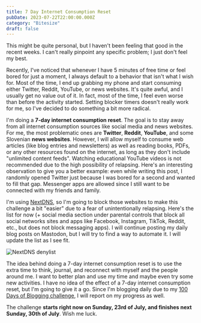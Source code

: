 ```yaml
---
title: 7 Day Internet Consumption Reset
pubDate: 2023-07-22T22:00:00.000Z
category: "Bitesize"
draft: false
---
```


This might be quite personal, but I haven't been feeling that good in the recent weeks. I can't really pinpoint any specific problem; I just don't feel my best.

Recently, I've noticed that whenever I have 5 minutes of free time or feel bored for just a moment, I always default to a behavior that isn't what I wish for. Most of the time, I end up grabbing my phone and start consuming either Twitter, Reddit, YouTube, or news websites. It's quite awful, and I usually get no value out of it. In fact, most of the time, I feel even worse than before the activity started. Setting blocker timers doesn't really work for me, so I've decided to do something a bit more radical.

I'm doing a **7-day internet consumption reset**. The goal is to stay away from all internet consumption sources like social media and news websites. For me, the most problematic ones are **Twitter**, **Reddit**, **YouTube**, and some Slovenian **news websites**. However, I will allow myself to consume web articles (like blog entries and newsletters) as well as reading books, PDFs, or any other resources found on the internet, as long as they don't include "unlimited content feeds". Watching educational YouTube videos is not recommended due to the high possibility of relapsing. Here's an interesting observation to give you a better example: even while writing this post, I randomly opened Twitter just because I was bored for a second and wanted to fill that gap. Messenger apps are allowed since I still want to be connected with my friends and family.

I'm using [NextDNS](https://nextdns.io/), so I'm going to block those websites to make this challenge a bit "easier" due to a fear of unintentionally relapsing. Here's the list for now (+ social media section under parental controls that block all social networks sites and apps like Facebook, Instagram, TikTok, Reddit, etc., but does not block messaging apps). I will continue posting my daily blog posts on Mastodon, but I will try to find a way to automate it. I will update the list as I see fit.

![](</media/Screenshot 2023-07-23 at 17.37.57.png> "NextDNS denylist")

The idea behind doing a 7-day internet consumption reset is to use the extra time to think, journal, and reconnect with myself and the people around me. I want to better plan and use my time and maybe even try some new activities. I have no idea of the effect of a 7-day internet consumption reset, but I'm going to give it a go. Since I'm blogging daily due to my [100 Days of Blogging challenge](https://cernezan.com/blog/100-days-of-blogging/), I will report on my progress as well.

The challenge **starts right now on Sunday, 23rd of July, and finishes next Sunday, 30th of July**. Wish me luck.
